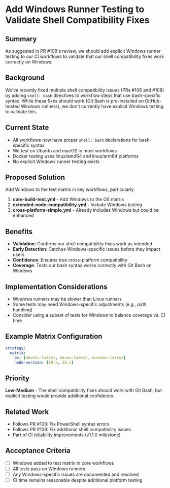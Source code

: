 # Add Windows Runner Testing to Validate Shell Compatibility Fixes

## Summary
As suggested in PR #108's review, we should add explicit Windows runner testing to our CI workflows to validate that our shell compatibility fixes work correctly on Windows.

## Background
We've recently fixed multiple shell compatibility issues (PRs #106 and #108) by adding `shell: bash` directives to workflow steps that use bash-specific syntax. While these fixes should work (Git Bash is pre-installed on GitHub-hosted Windows runners), we don't currently have explicit Windows testing to validate this.

## Current State
- All workflows now have proper `shell: bash` declarations for bash-specific syntax
- We test on Ubuntu and macOS in most workflows
- Docker testing uses linux/amd64 and linux/arm64 platforms
- No explicit Windows runner testing exists

## Proposed Solution
Add Windows to the test matrix in key workflows, particularly:
1. **core-build-test.yml** - Add Windows to the OS matrix
2. **extended-node-compatibility.yml** - Include Windows testing
3. **cross-platform-simple.yml** - Already includes Windows but could be enhanced

## Benefits
- **Validation**: Confirms our shell compatibility fixes work as intended
- **Early Detection**: Catches Windows-specific issues before they impact users
- **Confidence**: Ensures true cross-platform compatibility
- **Coverage**: Tests our bash syntax works correctly with Git Bash on Windows

## Implementation Considerations
- Windows runners may be slower than Linux runners
- Some tests may need Windows-specific adjustments (e.g., path handling)
- Consider using a subset of tests for Windows to balance coverage vs. CI time

## Example Matrix Configuration
```yaml
strategy:
  matrix:
    os: [ubuntu-latest, macos-latest, windows-latest]
    node-version: [18.x, 20.x]
```

## Priority
**Low-Medium** - The shell compatibility fixes should work with Git Bash, but explicit testing would provide additional confidence.

## Related Work
- Follows PR #106: Fix PowerShell syntax errors
- Follows PR #108: Fix additional shell compatibility issues
- Part of CI reliability improvements (v1.1.0 milestone)

## Acceptance Criteria
- [ ] Windows added to test matrix in core workflows
- [ ] All tests pass on Windows runners
- [ ] Any Windows-specific issues are documented and resolved
- [ ] CI time remains reasonable despite additional platform testing